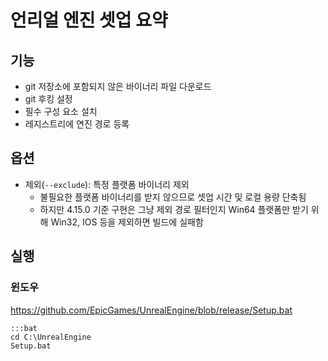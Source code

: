 # 언리얼 엔진 셋업 요약

## 기능

* git 저장소에 포함되지 않은 바이너리 파일 다운로드
* git 후킹 설정
* 필수 구성 요소 설치
* 레지스트리에 연진 경로 등록

## 옵션

* 제외(`--exclude`): 특정 플랫폼 바이너리 제외
    * 불필요한 플랫폼 바이너리를 받지 않으므로 셋업 시간 및 로컬 용량 단축됨
    * 하지만 4.15.0 기준 구현은 그냥 제외 경로 필터인지 Win64 플랫폼만 받기 위해  Win32, IOS 등을 제외하면 빌드에 실패함


## 실행

### 윈도우

<https://github.com/EpicGames/UnrealEngine/blob/release/Setup.bat> 

    :::bat
    cd C:\UnrealEngine
    Setup.bat 
